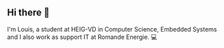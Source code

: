 ## Hi there 👋

I'm Louis, a student at HEIG-VD in Computer Science, Embedded Systems and I also work as support IT at Romande Energie. 💻
